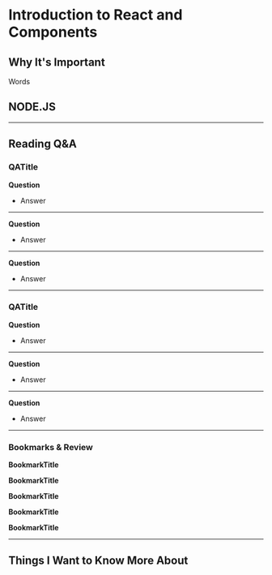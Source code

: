 # Introduction to React and Components

## Why It's Important

Words

## NODE.JS


-----------------

## Reading Q&A

### **QATitle**

<link>

**Question**

- Answer

---

**Question**

- Answer

---

**Question**

- Answer

-----------------

### **QATitle**

<link>

**Question**

- Answer

---

**Question**

- Answer
---

**Question**

- Answer
-----------------

### Bookmarks & Review

**BookmarkTitle**
<link>

**BookmarkTitle**
<link>

**BookmarkTitle**
<link>

**BookmarkTitle**
<link>

**BookmarkTitle**
<link>

-----------------


## Things I Want to Know More About

